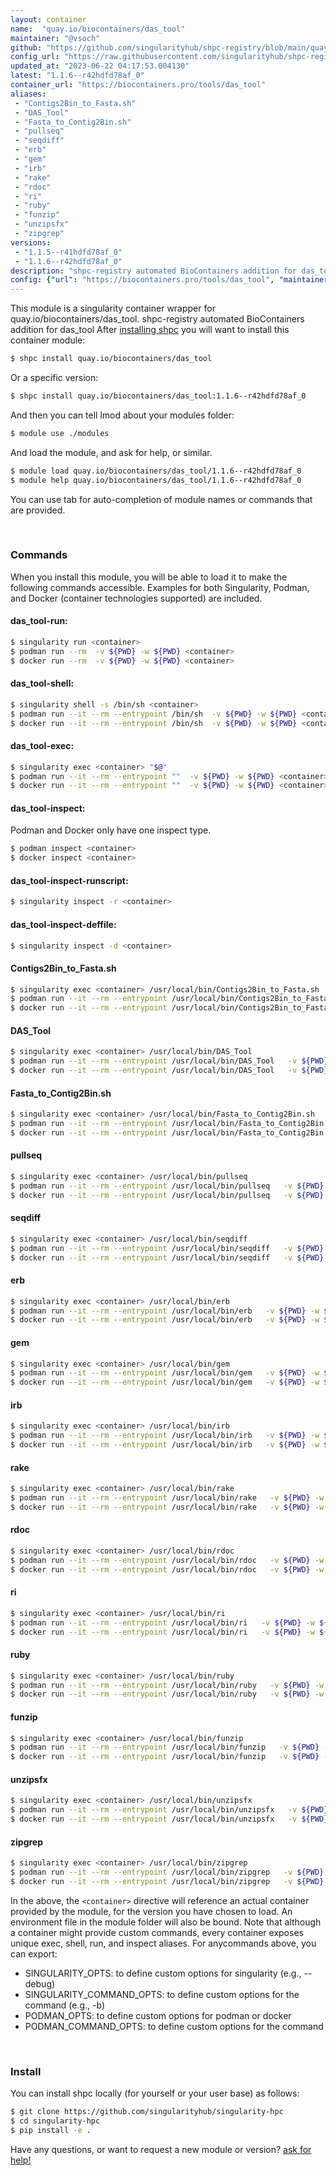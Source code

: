 ```yaml
---
layout: container
name:  "quay.io/biocontainers/das_tool"
maintainer: "@vsoch"
github: "https://github.com/singularityhub/shpc-registry/blob/main/quay.io/biocontainers/das_tool/container.yaml"
config_url: "https://raw.githubusercontent.com/singularityhub/shpc-registry/main/quay.io/biocontainers/das_tool/container.yaml"
updated_at: "2023-06-22 04:17:53.004130"
latest: "1.1.6--r42hdfd78af_0"
container_url: "https://biocontainers.pro/tools/das_tool"
aliases:
 - "Contigs2Bin_to_Fasta.sh"
 - "DAS_Tool"
 - "Fasta_to_Contig2Bin.sh"
 - "pullseq"
 - "seqdiff"
 - "erb"
 - "gem"
 - "irb"
 - "rake"
 - "rdoc"
 - "ri"
 - "ruby"
 - "funzip"
 - "unzipsfx"
 - "zipgrep"
versions:
 - "1.1.5--r41hdfd78af_0"
 - "1.1.6--r42hdfd78af_0"
description: "shpc-registry automated BioContainers addition for das_tool"
config: {"url": "https://biocontainers.pro/tools/das_tool", "maintainer": "@vsoch", "description": "shpc-registry automated BioContainers addition for das_tool", "latest": {"1.1.6--r42hdfd78af_0": "sha256:db77e6420ddc5e18666251222e7617b5aac4ec0c6215ac48e16b11af9aacdd6e"}, "tags": {"1.1.5--r41hdfd78af_0": "sha256:9562292c560d3d4602d917561e0efe7ea9698b6c7973112c5662f1dba996dfab", "1.1.6--r42hdfd78af_0": "sha256:db77e6420ddc5e18666251222e7617b5aac4ec0c6215ac48e16b11af9aacdd6e"}, "docker": "quay.io/biocontainers/das_tool", "aliases": {"Contigs2Bin_to_Fasta.sh": "/usr/local/bin/Contigs2Bin_to_Fasta.sh", "DAS_Tool": "/usr/local/bin/DAS_Tool", "Fasta_to_Contig2Bin.sh": "/usr/local/bin/Fasta_to_Contig2Bin.sh", "pullseq": "/usr/local/bin/pullseq", "seqdiff": "/usr/local/bin/seqdiff", "erb": "/usr/local/bin/erb", "gem": "/usr/local/bin/gem", "irb": "/usr/local/bin/irb", "rake": "/usr/local/bin/rake", "rdoc": "/usr/local/bin/rdoc", "ri": "/usr/local/bin/ri", "ruby": "/usr/local/bin/ruby", "funzip": "/usr/local/bin/funzip", "unzipsfx": "/usr/local/bin/unzipsfx", "zipgrep": "/usr/local/bin/zipgrep"}}
---
```


This module is a singularity container wrapper for quay.io/biocontainers/das_tool.
shpc-registry automated BioContainers addition for das_tool
After [installing shpc](#install) you will want to install this container module:


```bash
$ shpc install quay.io/biocontainers/das_tool
```

Or a specific version:

```bash
$ shpc install quay.io/biocontainers/das_tool:1.1.6--r42hdfd78af_0
```

And then you can tell lmod about your modules folder:

```bash
$ module use ./modules
```

And load the module, and ask for help, or similar.

```bash
$ module load quay.io/biocontainers/das_tool/1.1.6--r42hdfd78af_0
$ module help quay.io/biocontainers/das_tool/1.1.6--r42hdfd78af_0
```

You can use tab for auto-completion of module names or commands that are provided.

<br>

### Commands

When you install this module, you will be able to load it to make the following commands accessible.
Examples for both Singularity, Podman, and Docker (container technologies supported) are included.

#### das_tool-run:

```bash
$ singularity run <container>
$ podman run --rm  -v ${PWD} -w ${PWD} <container>
$ docker run --rm  -v ${PWD} -w ${PWD} <container>
```

#### das_tool-shell:

```bash
$ singularity shell -s /bin/sh <container>
$ podman run --it --rm --entrypoint /bin/sh  -v ${PWD} -w ${PWD} <container>
$ docker run --it --rm --entrypoint /bin/sh  -v ${PWD} -w ${PWD} <container>
```

#### das_tool-exec:

```bash
$ singularity exec <container> "$@"
$ podman run --it --rm --entrypoint ""  -v ${PWD} -w ${PWD} <container> "$@"
$ docker run --it --rm --entrypoint ""  -v ${PWD} -w ${PWD} <container> "$@"
```

#### das_tool-inspect:

Podman and Docker only have one inspect type.

```bash
$ podman inspect <container>
$ docker inspect <container>
```

#### das_tool-inspect-runscript:

```bash
$ singularity inspect -r <container>
```

#### das_tool-inspect-deffile:

```bash
$ singularity inspect -d <container>
```


#### Contigs2Bin_to_Fasta.sh

```bash
$ singularity exec <container> /usr/local/bin/Contigs2Bin_to_Fasta.sh
$ podman run --it --rm --entrypoint /usr/local/bin/Contigs2Bin_to_Fasta.sh   -v ${PWD} -w ${PWD} <container> -c " $@"
$ docker run --it --rm --entrypoint /usr/local/bin/Contigs2Bin_to_Fasta.sh   -v ${PWD} -w ${PWD} <container> -c " $@"
```


#### DAS_Tool

```bash
$ singularity exec <container> /usr/local/bin/DAS_Tool
$ podman run --it --rm --entrypoint /usr/local/bin/DAS_Tool   -v ${PWD} -w ${PWD} <container> -c " $@"
$ docker run --it --rm --entrypoint /usr/local/bin/DAS_Tool   -v ${PWD} -w ${PWD} <container> -c " $@"
```


#### Fasta_to_Contig2Bin.sh

```bash
$ singularity exec <container> /usr/local/bin/Fasta_to_Contig2Bin.sh
$ podman run --it --rm --entrypoint /usr/local/bin/Fasta_to_Contig2Bin.sh   -v ${PWD} -w ${PWD} <container> -c " $@"
$ docker run --it --rm --entrypoint /usr/local/bin/Fasta_to_Contig2Bin.sh   -v ${PWD} -w ${PWD} <container> -c " $@"
```


#### pullseq

```bash
$ singularity exec <container> /usr/local/bin/pullseq
$ podman run --it --rm --entrypoint /usr/local/bin/pullseq   -v ${PWD} -w ${PWD} <container> -c " $@"
$ docker run --it --rm --entrypoint /usr/local/bin/pullseq   -v ${PWD} -w ${PWD} <container> -c " $@"
```


#### seqdiff

```bash
$ singularity exec <container> /usr/local/bin/seqdiff
$ podman run --it --rm --entrypoint /usr/local/bin/seqdiff   -v ${PWD} -w ${PWD} <container> -c " $@"
$ docker run --it --rm --entrypoint /usr/local/bin/seqdiff   -v ${PWD} -w ${PWD} <container> -c " $@"
```


#### erb

```bash
$ singularity exec <container> /usr/local/bin/erb
$ podman run --it --rm --entrypoint /usr/local/bin/erb   -v ${PWD} -w ${PWD} <container> -c " $@"
$ docker run --it --rm --entrypoint /usr/local/bin/erb   -v ${PWD} -w ${PWD} <container> -c " $@"
```


#### gem

```bash
$ singularity exec <container> /usr/local/bin/gem
$ podman run --it --rm --entrypoint /usr/local/bin/gem   -v ${PWD} -w ${PWD} <container> -c " $@"
$ docker run --it --rm --entrypoint /usr/local/bin/gem   -v ${PWD} -w ${PWD} <container> -c " $@"
```


#### irb

```bash
$ singularity exec <container> /usr/local/bin/irb
$ podman run --it --rm --entrypoint /usr/local/bin/irb   -v ${PWD} -w ${PWD} <container> -c " $@"
$ docker run --it --rm --entrypoint /usr/local/bin/irb   -v ${PWD} -w ${PWD} <container> -c " $@"
```


#### rake

```bash
$ singularity exec <container> /usr/local/bin/rake
$ podman run --it --rm --entrypoint /usr/local/bin/rake   -v ${PWD} -w ${PWD} <container> -c " $@"
$ docker run --it --rm --entrypoint /usr/local/bin/rake   -v ${PWD} -w ${PWD} <container> -c " $@"
```


#### rdoc

```bash
$ singularity exec <container> /usr/local/bin/rdoc
$ podman run --it --rm --entrypoint /usr/local/bin/rdoc   -v ${PWD} -w ${PWD} <container> -c " $@"
$ docker run --it --rm --entrypoint /usr/local/bin/rdoc   -v ${PWD} -w ${PWD} <container> -c " $@"
```


#### ri

```bash
$ singularity exec <container> /usr/local/bin/ri
$ podman run --it --rm --entrypoint /usr/local/bin/ri   -v ${PWD} -w ${PWD} <container> -c " $@"
$ docker run --it --rm --entrypoint /usr/local/bin/ri   -v ${PWD} -w ${PWD} <container> -c " $@"
```


#### ruby

```bash
$ singularity exec <container> /usr/local/bin/ruby
$ podman run --it --rm --entrypoint /usr/local/bin/ruby   -v ${PWD} -w ${PWD} <container> -c " $@"
$ docker run --it --rm --entrypoint /usr/local/bin/ruby   -v ${PWD} -w ${PWD} <container> -c " $@"
```


#### funzip

```bash
$ singularity exec <container> /usr/local/bin/funzip
$ podman run --it --rm --entrypoint /usr/local/bin/funzip   -v ${PWD} -w ${PWD} <container> -c " $@"
$ docker run --it --rm --entrypoint /usr/local/bin/funzip   -v ${PWD} -w ${PWD} <container> -c " $@"
```


#### unzipsfx

```bash
$ singularity exec <container> /usr/local/bin/unzipsfx
$ podman run --it --rm --entrypoint /usr/local/bin/unzipsfx   -v ${PWD} -w ${PWD} <container> -c " $@"
$ docker run --it --rm --entrypoint /usr/local/bin/unzipsfx   -v ${PWD} -w ${PWD} <container> -c " $@"
```


#### zipgrep

```bash
$ singularity exec <container> /usr/local/bin/zipgrep
$ podman run --it --rm --entrypoint /usr/local/bin/zipgrep   -v ${PWD} -w ${PWD} <container> -c " $@"
$ docker run --it --rm --entrypoint /usr/local/bin/zipgrep   -v ${PWD} -w ${PWD} <container> -c " $@"
```



In the above, the `<container>` directive will reference an actual container provided
by the module, for the version you have chosen to load. An environment file in the
module folder will also be bound. Note that although a container
might provide custom commands, every container exposes unique exec, shell, run, and
inspect aliases. For anycommands above, you can export:

 - SINGULARITY_OPTS: to define custom options for singularity (e.g., --debug)
 - SINGULARITY_COMMAND_OPTS: to define custom options for the command (e.g., -b)
 - PODMAN_OPTS: to define custom options for podman or docker
 - PODMAN_COMMAND_OPTS: to define custom options for the command

<br>

### Install

You can install shpc locally (for yourself or your user base) as follows:

```bash
$ git clone https://github.com/singularityhub/singularity-hpc
$ cd singularity-hpc
$ pip install -e .
```

Have any questions, or want to request a new module or version? [ask for help!](https://github.com/singularityhub/singularity-hpc/issues)
